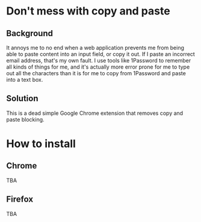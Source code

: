 # Don't mess with copy and paste

## Background

It annoys me to no end when a web application prevents me from being able to
paste content into an input field, or copy it out.  If I paste an incorrect
email address, that's my own fault.  I use tools like 1Password to
remember all kinds of things for me, and it's actually more error prone for me
to type out all the characters than it is for me to copy from 1Password and
paste into a text box.

## Solution

This is a dead simple Google Chrome extension that removes copy and paste
blocking.

# How to install
## Chrome
TBA
## Firefox
TBA
